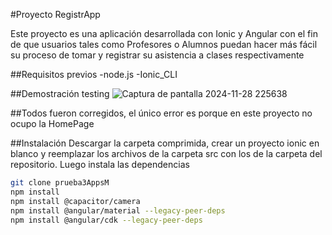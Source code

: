 #Proyecto RegistrApp

Este proyecto es una aplicación desarrollada con Ionic y Angular con el fin de que usuarios tales como Profesores o Alumnos puedan hacer más fácil su proceso de tomar y registrar su asistencia a clases respectivamente

##Requisitos previos
-node.js
-Ionic_CLI

##Demostración testing
![Captura de pantalla 2024-11-28 225638](https://github.com/user-attachments/assets/1e1fd021-2c5d-4a64-ba8d-182db8ce4921)

##Todos fueron corregidos, el único error es porque en este proyecto no ocupo la HomePage

##Instalación
Descargar la carpeta comprimida, crear un proyecto ionic en blanco y reemplazar los archivos de la carpeta src con los de la carpeta del repositorio. Luego instala las dependencias
```bash
git clone prueba3AppsM
npm install
npm install @capacitor/camera
npm install @angular/material --legacy-peer-deps
npm install @angular/cdk --legacy-peer-deps
